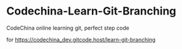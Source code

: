 # Codechina-Learn-Git-Branching
CodeChina online learning git, perfect step code

for https://codechina_dev.gitcode.host/learn-git-branching
